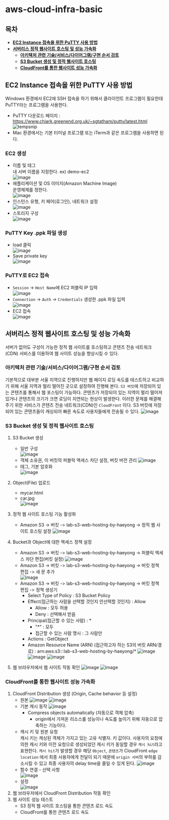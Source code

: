 # aws-cloud-infra-basic
## 목차
* **[EC2 Instance 접속을 위한 PuTTY 사용 방법](#EC2-Instance-접속을-위한-PuTTY-사용-방법)**
* **[서버리스 정적 웹사이트 호스팅 및 성능 가속화](#서버리스-정적-웹사이트-호스팅-및-성능-가속화)**
  * **[아키텍처 관련 기술/서비스/다이어그램/구현 순서 검토](#아키텍처-관련-기술서비스다이어그램구현-순서-검토)**
  * **[S3 Bucket 생성 및 정적 웹사이트 호스팅](#S3-Bucket-생성-및-정적-웹사이트-호스팅)**
  * **[CloudFront를 통한 웹사이트 성능 가속화](#CloudFront를-통한-웹사이트-성능-가속화)**

## EC2 Instance 접속을 위한 PuTTY 사용 방법
Windows 환경에서 EC2에 SSH 접속을 하기 위해서 클라이언트 프로그램이 필요한데 PuTTY라는 프로그램을 사용한다.
- PuTTY 다운로드 페이지 : https://www.chiark.greenend.org.uk/~sgtatham/putty/latest.html
![tempsnip](https://user-images.githubusercontent.com/31242766/208661102-462e95a7-67b5-41f2-adab-10244543043f.png)
- Mac 환경에서는 기본 터미널 프로그램 또는 iTerm과 같은 프로그램을 사용하면 된다.

### EC2 생성
- 이름 및 태그     
내 서버 이름을 지정한다. ex) demo-ec2    
![image](https://user-images.githubusercontent.com/31242766/208663753-c7e50230-6a57-4768-bc16-b7e051a5cfeb.png)
- 애플리케이션 및 OS 이미지(Amazon Machine Image)      
운영체제를 정한다.    
![image](https://user-images.githubusercontent.com/31242766/208663851-34aa66e8-47ee-4b80-952b-5681d0fff076.png)     
- 인스턴스 유형, 키 페어(로그인), 네트워크 설정       
![image](https://user-images.githubusercontent.com/31242766/208664065-734e3841-4c92-49fa-8205-6bc42f3c92ba.png)
- 스토리지 구성    
![image](https://user-images.githubusercontent.com/31242766/208664162-ed3ae3a4-a1ca-4afb-9696-40fa0fb67543.png)

### PuTTY Key .ppk 파일 생성
- load 클릭   
![image](https://user-images.githubusercontent.com/31242766/208664378-f733e6c8-96ed-437e-ab54-af6de840b9cd.png)
- Save private key    
![image](https://user-images.githubusercontent.com/31242766/208664635-b681e507-11b9-415b-ba7e-628d03e8480a.png)

### PuTTY로 EC2 접속
- `Session` -> `Host Name`에 EC2 퍼블릭 IP 입력        
![image](https://user-images.githubusercontent.com/31242766/208665058-726a7c29-4419-469b-b632-12f98794b9c3.png)    
- `Connection` -> `Auth` -> `Credentials` 생성한 .ppk 파일 입력    
![image](https://user-images.githubusercontent.com/31242766/208665640-ea8e5c1d-f3ed-4b21-bfde-7298bb8c2570.png)
- EC2 접속    
![image](https://user-images.githubusercontent.com/31242766/208665930-eaf66202-2565-4fff-b5a5-8d808e7ac791.png)

## 서버리스 정적 웹사이트 호스팅 및 성능 가속화
서버가 없어도 구성이 가능한 정적 웹 사이트를 호스팅하고 콘텐츠 전송 네트워크(CDN) 서비스를 이용하여 웹 사이트 성능을 향상시킬 수 있다.

### 아키텍처 관련 기술/서비스/다이어그램/구현 순서 검토
기본적으로 대부분 서울 지역으로 진행하지만 웹 페이지 로딩 속도를 테스트하고 비교하기 위해 서울 지역과 멀리 떨어진 곳으로 설정하여 진행해 본다. `S3 버킷`에 저장되어 있는 콘텐츠를 통해서 웹 포스팅이 가능하다. 콘텐츠가 저장되어 있는 지역이 멀리 떨어져 있거나 콘텐츠의 크기가 크면 로딩이 지연되는 현상이 발생한다. 이러한 문제를 해결해주기 위한 서비스가 콘텐츠 전송 네트워크(CDN)인 `CloudFront` 이다. S3 버킷에 저장되어 있는 콘텐츠들이 캐싱되어 빠른 속도로 사용자들에게 전송될 수 있다.
![image](https://user-images.githubusercontent.com/31242766/208666848-65570499-752b-4700-b79a-5e4dd0dbfc0d.png)

### S3 Bucket 생성 및 정적 웹사이트 호스팅
1. S3 Bucket 생성
   - 일반 구성    
   ![image](https://user-images.githubusercontent.com/31242766/208670038-0de5b866-a2cf-44f2-b0ce-dd2e7ea81095.png)
   - 객체 소유권, 이 버킷의 퍼블릭 액세스 차단 설정, 버킷 버전 관리
   ![image](https://user-images.githubusercontent.com/31242766/208670254-1d73fd50-daae-4317-afaa-39d5df9a3792.png)
   - 태그, 기본 암호화   
   ![image](https://user-images.githubusercontent.com/31242766/208670329-a725ad9d-5744-4acd-8726-3166134f182a.png)

3. Object(File) 업로드
   - mycar.html
   - car.jpg   
   ![image](https://user-images.githubusercontent.com/31242766/208670969-87302a15-03b5-4684-8e69-6ef598e91c55.png)
4. 정적 웹 사이트 호스팅 기능 활성화
   - Amazon S3 -> 버킷 -> lab-s3-web-hosting-by-haeyong -> 정적 웹 사이트 호스팅 설정
   ![image](https://user-images.githubusercontent.com/31242766/208671705-415a484e-3c9e-478a-84d4-09f48a883bbe.png)
6. Bucket과 Object에 대한 액세스 정책 설정
   - Amazon S3 -> 버킷 -> lab-s3-web-hosting-by-haeyong -> 퍼블릭 액세스 차단 편집(버킷 설정)
   ![image](https://user-images.githubusercontent.com/31242766/208672859-f0ab481a-0a54-4d60-9d26-8cbc8186a93d.png)
   - Amazon S3 -> 버킷 -> lab-s3-web-hosting-by-haeyong -> 버킷 정책 편집 -> 새 문 추가   
   ![image](https://user-images.githubusercontent.com/31242766/208679819-6a9880eb-a5eb-4e5c-982d-48159e9d9ca6.png)    
   - Amazon S3 -> 버킷 -> lab-s3-web-hosting-by-haeyong -> 버킷 정책 편집 -> 정책 생성기
     - Select Type of Policy : S3 Bucket Policy
     - Effect(접근하는 사람을 선택할 것인지 안선택할 것인지) : Allow
       - Allow : 모두 허용
       - Deny : 선택해서 받음
     - Principal(접근할 수 있는 사람) : *
       - "*" : 모두
       - 접근할 수 있는 사람 명시 : 그 사람만
     - Actions : GetObject
     - Amazon Resource Name (ARN) (접근하고자 하는 S3의 버킷 ARN/경로) : arn:aws:s3:::lab-s3-web-hosting-by-haeyong/*
     ![image](https://user-images.githubusercontent.com/31242766/208694873-36e5c2f5-5a94-44b1-9789-e66e7d5bb6df.png)
     ![image](https://user-images.githubusercontent.com/31242766/208697131-d4b07b88-556d-42f5-8a30-97ad4feb7b51.png)
     ![image](https://user-images.githubusercontent.com/31242766/208697333-7a4b0c37-da69-4939-835e-f61db542fdb5.png)
7. 웹 브라우저에서 웹 사이트 작동 확인
![image](https://user-images.githubusercontent.com/31242766/208697648-7eef353b-6ffa-4f28-b890-d260333b7fd7.png)
![image](https://user-images.githubusercontent.com/31242766/208697709-1700858a-d24d-4c53-acb6-e1ba482ea0af.png)
### CloudFront를 통한 웹사이트 성능 가속화
1. CloudFront Distribution 생성 (Origin, Cache behavior 등 설정)
   - 원본
   ![image](https://user-images.githubusercontent.com/31242766/209772674-ec9f08a4-fd2e-4ce7-8b7c-7e9c38aaea87.png)
   ![image](https://user-images.githubusercontent.com/31242766/209772738-84c2c783-71ab-49d6-8e34-7dfa407fa316.png)
   - 기본 캐시 동작
   ![image](https://user-images.githubusercontent.com/31242766/209772915-24f37fce-dabd-4e41-9253-fe17f2338323.png)   
     - Compress objects automatically (자동으로 객체 압축)
       - origin에서 가져온 리소스롤 성능이나 속도를 높이기 위해 자동으로 압축하는 기능이다.
   - 캐시 키 및 원본 요청   
   캐시 키는 캐싱된 객체가 가지고 있는 고유 식별자. 키 값이다. 사용자의 요청에 의한 캐시 키와 이전 요청으로 생성되었던 캐시 키가 동일할 경우 `캐시 hit`라고 표현한다.
   `캐시 hit`가 발생할 경우 해당 `Object`, `콘텐츠`가 CloudFront `edge location` 에서 최종 사용자에게 전달이 되기 때문에 `origin 서버`의 부하를 감소시킬 수 있고 
   최종 사용자의 delay time을 줄일 수 있게 된다. 
   ![image](https://user-images.githubusercontent.com/31242766/209773536-a22a1f38-b4d9-4832-9322-8e15c2a91bf6.png)
   - 함수 연결 - 선택 사항   
   ![image](https://user-images.githubusercontent.com/31242766/209775128-f67f3243-e1d9-4533-867e-d4083d5fcec4.png)
   - 설정   
   ![image](https://user-images.githubusercontent.com/31242766/209775582-58c27dda-ad1c-4746-a97d-c85802c874f8.png)
2. 웹 브라우저에서 CloudFront Distribution 작동 확인
3. 웹 사이트 성능 테스트
   - S3 정적 웹 사이트 호스팅을 통한 콘텐츠 로드 속도
   - CloudFront를 통한 콘텐츠 로드 속도

